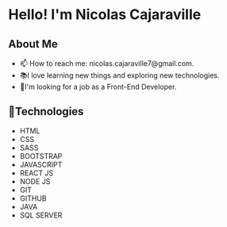 <h1>Hello! I'm Nicolas Cajaraville</h1>

<h2>About Me</h2>

<ul>
<li>📫 How to reach me: nicolas.cajaraville7@gmail.com.</li>
<li>📚I love learning new things and exploring new technologies.</li>
<li>👀I'm looking for a job as a Front-End Developer.</li>
</ul>

<h2>📱Technologies</h2>

<ul>
<li>HTML</li>
<li>CSS</li>
<li>SASS</li>
<li>BOOTSTRAP</li>
<li>JAVASCRIPT</li>
<li>REACT JS</li>
<li>NODE JS</li>
<li>GIT</li>
<li>GITHUB</li>
<li>JAVA</li>
<li>SQL SERVER</li>
</ul>

 
